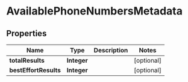 

# AvailablePhoneNumbersMetadata

## Properties

Name | Type | Description | Notes
------------ | ------------- | ------------- | -------------
**totalResults** | **Integer** |  |  [optional]
**bestEffortResults** | **Integer** |  |  [optional]



